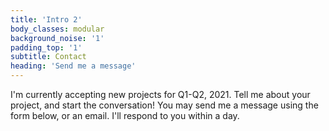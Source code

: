 ```yaml
---
title: 'Intro 2'
body_classes: modular
background_noise: '1'
padding_top: '1'
subtitle: Contact
heading: 'Send me a message'
---
```


I'm currently accepting new projects for Q1-Q2, 2021. Tell me about your project, and start the conversation! You may send me a message using the form below, or an email. I'll respond to you within a day.